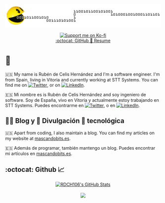 [![Header](https://raw.githubusercontent.com/RDCH106/RDCH106/main/Pacman3e-1024x154.png "Header")](https://mascandobits.es)

<p align="center">
  <a href="https://ko-fi.com/rdch106" target="_blank"><img src="https://ko-fi.com/img/githubbutton_sm.svg" alt="Support me on Ko-fi"/></a>
  </br><a href="https://resume.github.io/?RDCH106" target=_"blank">:octocat: GitHub 📜 Resume<a/>
</p>

# 👋

:us: My name is Rubén de Celis Hernández and I'm a software engineer. I'm from Spain, living in Vitoria and currently working at STT Systems. You can find me on [![Twitter][1.2]][1],  or on [![LinkedIn][3.2]][3].

:es: Mi nombre es is Rubén de Celis Hernández and soy ingeniero de software. Soy de España, vivo en Vitoria y actualmente estoy trabajando en STT Systems. Puedes encontrarme en [![Twitter][1.2]][1],  o en [![LinkedIn][3.2]][3].

## ✍🏼 Blog y 📢 Divulgación 🤖 tecnológica

:us: Apart from coding, I also maintain a blog. You can find my articles on my website at [mascandobits.es](https://mascandobits.es).

:es: Además de programar, también mantengo un blog. Puedes encontrar mi artículos en [mascandobits.es](https://mascandobits.es).

## :octocat: Github 📈

<p align="center">
  
  <a href="https://github.com/RDCH106">
    <img align="center" src="https://github-readme-stats.vercel.app/api?username=RDCH106&show_icons=true&line_height=27&count_private=true&include_all_commits=true&title_color=ffffff&text_color=c9cacc&icon_color=2bbc8a&bg_color=1d1f21&custom_title=RDCH106's GitHub Stats" alt="RDCH106's GitHub Stats" />
  </a>
  <!--<a href="https://github.com/RDCH106">
    <img align="center" src="https://github-readme-stats.vercel.app/api/top-langs/?username=RDCH106&langs_count=3&title_color=ffffff&text_color=c9cacc&icon_color=2bbc8a&bg_color=1d1f21" />
  </a>-->
  <br><br>
  <a href="https://github.com/RDCH106">
    <img align="center" src="https://github-profile-trophy.vercel.app/?username=RDCH106&theme=onedark&margin-w=15" />
  </a>
</p>

<!-- links to social media icons -->

<!-- icons with padding -->

[1.1]: http://i.imgur.com/tXSoThF.png (twitter icon with padding)
[2.1]: http://i.imgur.com/0o48UoR.png (github icon with padding)

<!-- icons without padding -->

[1.2]: http://i.imgur.com/wWzX9uB.png (twitter icon without padding)
[2.2]: http://i.imgur.com/9I6NRUm.png (github icon without padding)
[3.2]: https://raw.githubusercontent.com/MartinHeinz/MartinHeinz/master/linkedin-3-16.png (LinkedIn icon without padding)


<!-- links to your social media accounts -->

[1]: https://twitter.com/rdch106
[2]: https://github.com/RDCH106
[3]: https://es.linkedin.com/in/rubendch

<!-- Resources -->
<!-- Icons: https://simpleicons.org/ -->
<!-- GitHub Stats: https://github.com/anuraghazra/github-readme-stats -->
<!-- GitHub languages Stats: https://github.com/IonicaBizau/github-profile-languages -->
<!-- Emojis: https://emojipedia.org/emoji/ -->
<!-- HTML Emojis: https://www.fileformat.info/index.htm -->
<!-- GitHub Emoji Cheat Sheet: https://github.com/ikatyang/emoji-cheat-sheet/blob/master/README.md -->
<!-- Shields: https://shields.io/ -->
<!-- Awesome GitHub Profile README: https://github.com/abhisheknaiidu/awesome-github-profile-readme -->

<!-- Based on https://towardsdatascience.com/build-a-stunning-readme-for-your-github-profile-9b80434fe5d7 -->

<!--
**RDCH106/RDCH106** is a ✨ _special_ ✨ repository because its `README.md` (this file) appears on your GitHub profile.

Here are some ideas to get you started:

- 🔭 I’m currently working on ...
- 🌱 I’m currently learning ...
- 👯 I’m looking to collaborate on ...
- 🤔 I’m looking for help with ...
- 💬 Ask me about ...
- 📫 How to reach me: ...
- 😄 Pronouns: ...
- ⚡ Fun fact: ...
-->
